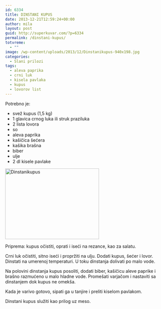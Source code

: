 ```yaml
---
id: 6334
title: DINSTANI KUPUS
date: 2013-12-21T12:59:24+00:00
author: mila
layout: post
guid: http://superkuvar.com/?p=6334
permalink: /dinstani-kupus/
totvreme:
  - ""
image: /wp-content/uploads/2013/12/Dinstanikupus-940x198.jpg
categories:
  - Slani prilozi
tags:
  - aleva paprika
  - crni luk
  - kisela pavlaka
  - kupus
  - lovorov list
---
```

Potrebno je:

  * svež kupus (1,5 kg)
  * 1 glavica crnog luka ili struk praziluka
  * 2 lista lovora
  * so
  * aleva paprika
  * kašičica šećera
  * kašika brašna
  * biber
  * ulje
  * 2 dl kisele pavlake

[<img class="alignnone size-medium wp-image-6335" src="//superkuvar.com/wp-content/uploads/2013/12/Dinstanikupus-300x225.jpg" alt="Dinstanikupus" width="300" height="225" />](//superkuvar.com/wp-content/uploads/2013/12/Dinstanikupus.jpg)

Priprema: kupus očistiti, oprati i iseći na rezance, kao za salatu.

Crni luk očistiti, sitno iseći i propržiti na ulju. Dodati kupus, šećer i lovor. Dinstati na umerenoj temperaturi. U toku dinstanja dolivati po malo vode.

Na polovini dinstanja kupus posoliti, dodati biber, kašičicu aleve paprike i brašno razmućeno u malo hladne vode. Promešati varjačom i nastaviti sa dinstanjem dok kupus ne omekša.

Kada je varivo gotovo, sipati ga u tanjire i preliti kiselom pavlakom.

Dinstani kupus služiti kao prilog uz meso.